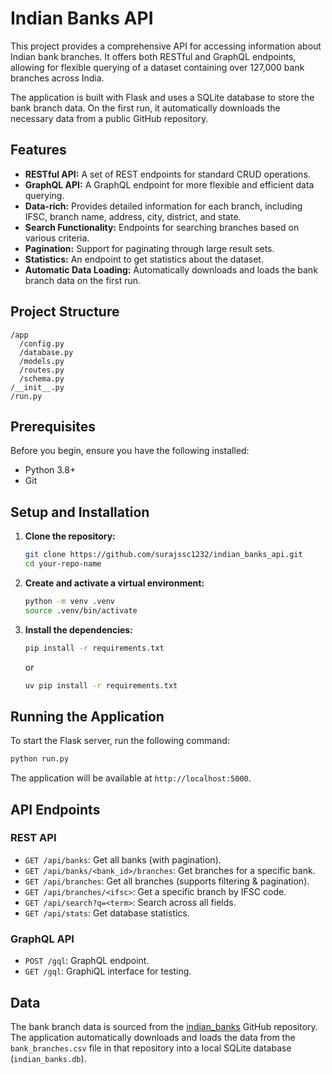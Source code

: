 
# Indian Banks API

This project provides a comprehensive API for accessing information about Indian bank branches. It offers both RESTful and GraphQL endpoints, allowing for flexible querying of a dataset containing over 127,000 bank branches across India.

The application is built with Flask and uses a SQLite database to store the bank branch data. On the first run, it automatically downloads the necessary data from a public GitHub repository.

## Features

- **RESTful API:** A set of REST endpoints for standard CRUD operations.
- **GraphQL API:** A GraphQL endpoint for more flexible and efficient data querying.
- **Data-rich:** Provides detailed information for each branch, including IFSC, branch name, address, city, district, and state.
- **Search Functionality:** Endpoints for searching branches based on various criteria.
- **Pagination:** Support for paginating through large result sets.
- **Statistics:** An endpoint to get statistics about the dataset.
- **Automatic Data Loading:** Automatically downloads and loads the bank branch data on the first run.

## Project Structure

```
/app
  /config.py
  /database.py
  /models.py
  /routes.py
  /schema.py
/__init__.py
/run.py
```

## Prerequisites

Before you begin, ensure you have the following installed:

- Python 3.8+
- Git

## Setup and Installation

1. **Clone the repository:**
   ```bash
   git clone https://github.com/surajssc1232/indian_banks_api.git
   cd your-repo-name
   ```

2. **Create and activate a virtual environment:**
   ```bash
   python -m venv .venv
   source .venv/bin/activate
   ```

3. **Install the dependencies:**
   ```bash
   pip install -r requirements.txt
   ```

    or

   ```bash
   uv pip install -r requirements.txt
   ```

## Running the Application

To start the Flask server, run the following command:

```bash
python run.py
```

The application will be available at `http://localhost:5000`.

## API Endpoints

### REST API

- `GET /api/banks`: Get all banks (with pagination).
- `GET /api/banks/<bank_id>/branches`: Get branches for a specific bank.
- `GET /api/branches`: Get all branches (supports filtering & pagination).
- `GET /api/branches/<ifsc>`: Get a specific branch by IFSC code.
- `GET /api/search?q=<term>`: Search across all fields.
- `GET /api/stats`: Get database statistics.

### GraphQL API

- `POST /gql`: GraphQL endpoint.
- `GET /gql`: GraphiQL interface for testing.

## Data

The bank branch data is sourced from the [indian_banks](https://github.com/snarayanank2/indian_banks) GitHub repository. The application automatically downloads and loads the data from the `bank_branches.csv` file in that repository into a local SQLite database (`indian_banks.db`).
